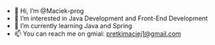 - 👋 Hi, I’m @Maciek-prog
- 👀 I’m interested in Java Development and Front-End Development
- 🌱 I’m currently learning Java and Spring
- 📫 You can reach me on gmial: pretkimaciej1@gmail.com 

<!---
Maciek-prog/Maciek-prog is a ✨ special ✨ repository because its `README.md` (this file) appears on your GitHub profile.
You can click the Preview link to take a look at your changes.
--->
